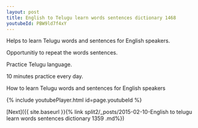```yaml
---
layout: post
title: English to Telugu learn words sentences dictionary 1468 
youtubeId: PBW9ld7f4xY
---
```

 
 
Helps to learn Telugu words and sentences for English speakers.

Opportunitiy to repeat the words sentences. 

Practice Telugu language. 
 
10 minutes practice every day. 
 
How to learn Telugu words and sentences for English speakers 
 
{% include youtubePlayer.html id=page.youtubeId %}
 
 
[Next]({{ site.baseurl }}{% link  split2/_posts/2015-02-10-English to telugu learn words sentences dictionary 1359 .md%})
 
